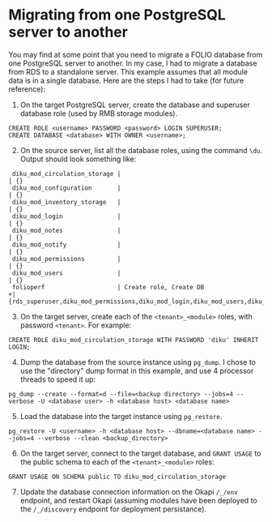 # Migrating from one PostgreSQL server to another
You may find at some point that you need to migrate a FOLIO database from one PostgreSQL server to another. In my case, I had to migrate a database from RDS to a standalone server. This example assumes that all module data is in a single database. Here are the steps I had to take (for future reference):

1. On the target PostgreSQL server, create the database and superuser database role (used by RMB storage modules).
```
CREATE ROLE <username> PASSWORD <password> LOGIN SUPERUSER;
CREATE DATABASE <database> WITH OWNER <username>;
```

2. On the source server, list all the database roles, using the command `\du`. Output should look something like:
```
 diku_mod_circulation_storage |                                                            | {}
 diku_mod_configuration       |                                                            | {}
 diku_mod_inventory_storage   |                                                            | {}
 diku_mod_login               |                                                            | {}
 diku_mod_notes               |                                                            | {}
 diku_mod_notify              |                                                            | {}
 diku_mod_permissions         |                                                            | {}
 diku_mod_users               |                                                            | {}
 folioperf                    | Create role, Create DB                                    +| {rds_superuser,diku_mod_permissions,diku_mod_login,diku_mod_users,diku_mod_configuration,diku_mod_inventory_storage,diku_mod_circulation_storage,diku_mod_notify,diku_mod_notes}
```

3. On the target server, create each of the `<tenant>_<module>` roles, with password `<tenant>`. For example:
```
CREATE ROLE diku_mod_circulation_storage WITH PASSWORD 'diku' INHERIT LOGIN;
```

4. Dump the database from the source instance using `pg_dump`. I chose to use the "directory" dump format in this example, and use 4 processor threads to speed it up:
```
pg_dump --create --format=d --file=<backup directory> --jobs=4 --verbose -U <database user> -h <database host> <database name>
```

5. Load the database into the target instance using `pg_restore`.
```
pg_restore -U <username> -h <database host> --dbname=<database name> --jobs=4 --verbose --clean <backup_directory>
```

6. On the target server, connect to the target database, and `GRANT USAGE` to the public schema to each of the `<tenant>_<module>` roles:
```
GRANT USAGE ON SCHEMA public TO diku_mod_circulation_storage
```

7. Update the database connection information on the Okapi `/_/env` endpoint, and restart Okapi (assuming modules have been deployed to the `/_/discovery` endpoint for deployment persistance).
